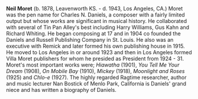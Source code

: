 
**Neil Moret** (b. 1878, Leavenworth KS. - d. 1943, Los Angeles, CA.) Moret was the pen name for Charles N. Daniels, a composer with a fairly limited output but whose works are significant in musical history. He collaborated with several of Tin Pan Alley's best including Harry Williams, Gus Kahn and Richard Whiting. He began composing at 17 and in 1904 co founded the Daniels and Russell Publishing Company in St. Louis. He also was an executive with Remick and later formed his own publishing house in 1915. He moved to Los Angeles in or around 1923 and then in Los Angeles formed Villa Moret publishers for whom he presided as President from 1924 - 31. Moret's most important works were; *Hiawatha* (1901), *You Tell Me Your Dream* (1908), *On Mobile Bay* (1910), *Mickey* (1918), *Moonlight and Roses* (1925) and *Chlo-e* (1927). The highly regarded Ragtime researcher, author and music lecturer Nan Bostick of Menlo Park, California is Daniels' grand niece and has written a biography of Daniels.